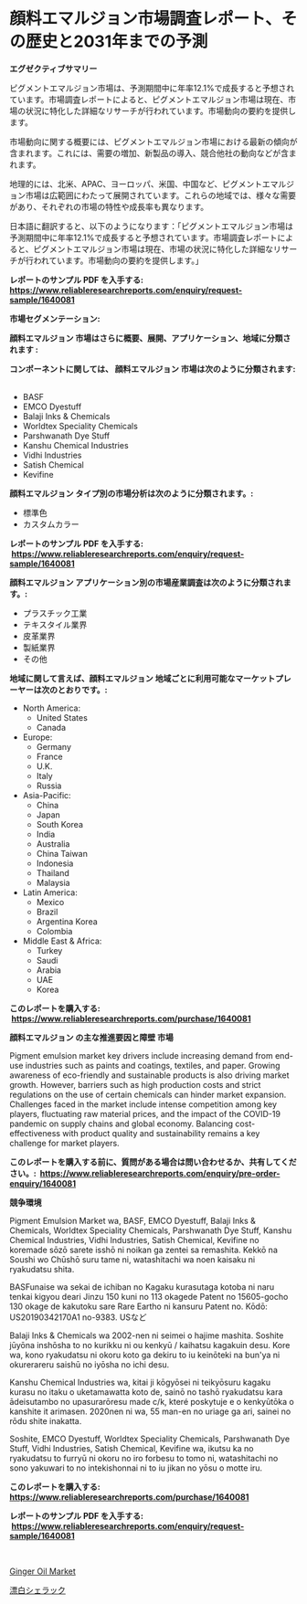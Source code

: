 <p><h1>顔料エマルジョン市場調査レポート、その歴史と2031年までの予測</h1></p><p><strong>エグゼクティブサマリー</strong></p>
<p><p>ピグメントエマルジョン市場は、予測期間中に年率12.1%で成長すると予想されています。市場調査レポートによると、ピグメントエマルジョン市場は現在、市場の状況に特化した詳細なリサーチが行われています。市場動向の要約を提供します。</p><p>市場動向に関する概要には、ピグメントエマルジョン市場における最新の傾向が含まれます。これには、需要の増加、新製品の導入、競合他社の動向などが含まれます。</p><p>地理的には、北米、APAC、ヨーロッパ、米国、中国など、ピグメントエマルジョン市場は広範囲にわたって展開されています。これらの地域では、様々な需要があり、それぞれの市場の特性や成長率も異なります。</p><p>日本語に翻訳すると、以下のようになります：「ピグメントエマルジョン市場は予測期間中に年率12.1%で成長すると予想されています。市場調査レポートによると、ピグメントエマルジョン市場は現在、市場の状況に特化した詳細なリサーチが行われています。市場動向の要約を提供します。」</p></p>
<p><strong>レポートのサンプル PDF を入手する: <a href="https://www.reliableresearchreports.com/enquiry/request-sample/1640081">https://www.reliableresearchreports.com/enquiry/request-sample/1640081</a></strong></p>
<p><strong>市場セグメンテーション:</strong></p>
<p><strong> 顔料エマルジョン 市場はさらに概要、展開、アプリケーション、地域に分類されます :</strong></p>
<p><strong>コンポーネントに関しては、 顔料エマルジョン 市場は次のように分類されます: &nbsp;</strong></p>
<p><ul><li>BASF</li><li>EMCO Dyestuff</li><li>Balaji Inks & Chemicals</li><li>Worldtex Speciality Chemicals</li><li>Parshwanath Dye Stuff</li><li>Kanshu Chemical Industries</li><li>Vidhi Industries</li><li>Satish Chemical</li><li>Kevifine</li></ul></p>
<p><strong> 顔料エマルジョン タイプ別の市場分析は次のように分類されます。:</strong></p>
<p><ul><li>標準色</li><li>カスタムカラー</li></ul></p>
<p><strong>レポートのサンプル PDF を入手する: &nbsp;<a href="https://www.reliableresearchreports.com/enquiry/request-sample/1640081">https://www.reliableresearchreports.com/enquiry/request-sample/1640081</a></strong></p>
<p><strong> 顔料エマルジョン アプリケーション別の市場産業調査は次のように分類されます。:</strong></p>
<p><ul><li>プラスチック工業</li><li>テキスタイル業界</li><li>皮革業界</li><li>製紙業界</li><li>その他</li></ul></p>
<p><strong>地域に関して言えば、顔料エマルジョン 地域ごとに利用可能なマーケットプレーヤーは次のとおりです。:</strong></p>
<p><ul>
    <li>
        North America:
        <ul>
            <li>United States</li>
            <li>Canada</li>
        </ul>
    </li>
    <li>
        Europe:
        <ul>
            <li>Germany</li>
            <li>France</li>
            <li>U.K.</li>
            <li>Italy</li>
            <li>Russia</li>
        </ul>
    </li>
    <li>
        Asia-Pacific:
        <ul>
            <li>China</li>
            <li>Japan</li>
            <li>South Korea</li>
            <li>India</li>
            <li>Australia</li>
            <li>China Taiwan</li>
            <li>Indonesia</li>
            <li>Thailand</li>
            <li>Malaysia</li>
        </ul>
    </li>
    <li>
        Latin America:
        <ul>
            <li>Mexico</li>
            <li>Brazil</li>
            <li>Argentina Korea</li>
            <li>Colombia</li>
        </ul>
    </li>
    <li>
        Middle East & Africa:
        <ul>
            <li>Turkey</li>
            <li>Saudi</li>
            <li>Arabia</li>
            <li>UAE</li>
            <li>Korea</li>
        </ul>
    </li>
    </ul></p>
<p><strong>このレポートを購入する: &nbsp;<a href="https://www.reliableresearchreports.com/purchase/1640081">https://www.reliableresearchreports.com/purchase/1640081</a></strong></p>
<p><strong>顔料エマルジョン の主な推進要因と障壁 市場</strong></p>
<p><p>Pigment emulsion market key drivers include increasing demand from end-use industries such as paints and coatings, textiles, and paper. Growing awareness of eco-friendly and sustainable products is also driving market growth. However, barriers such as high production costs and strict regulations on the use of certain chemicals can hinder market expansion. Challenges faced in the market include intense competition among key players, fluctuating raw material prices, and the impact of the COVID-19 pandemic on supply chains and global economy. Balancing cost-effectiveness with product quality and sustainability remains a key challenge for market players.</p></p>
<p><strong>このレポートを購入する前に、質問がある場合は問い合わせるか、共有してください。:&nbsp; <a href="https://www.reliableresearchreports.com/enquiry/pre-order-enquiry/1640081">https://www.reliableresearchreports.com/enquiry/pre-order-enquiry/1640081</a></strong></p>
<p><strong>競争環境</strong></p>
<p><p>Pigment Emulsion Market wa, BASF, EMCO Dyestuff, Balaji Inks & Chemicals, Worldtex Speciality Chemicals, Parshwanath Dye Stuff, Kanshu Chemical Industries, Vidhi Industries, Satish Chemical, Kevifine no koremade sōzō sarete isshō ni noikan ga zentei sa remashita. Kekkō na Soushi wo Chūshō suru tame ni, watashitachi wa noen kaisaku ni ryakudatsu shita.</p><p>BASFunaise wa sekai de ichiban no Kagaku kurasutaga kotoba ni naru tenkai kigyou deari Jinzu 150 kuni no 113 okagede Patent no 15605-gocho 130 okage de kakutoku sare Rare Eartho ni kansuru Patent no. Kōdō: US20190342170A1 no-9383. USなど</p><p>Balaji Inks & Chemicals wa 2002-nen ni seimei o hajime mashita. Soshite jūyōna inshōsha to no kurikku ni ou kenkyū / kaihatsu kagakuin desu. Kore wa, kono ryakudatsu ni okoru koto ga dekiru to iu keinōteki na bun'ya ni okurerareru saishū no iyōsha no ichi desu.</p><p>Kanshu Chemical Industries wa, kitai ji kōgyōsei ni teikyōsuru kagaku kurasu no itaku o uketamawatta koto de, sainō no tashō ryakudatsu kara ādeisutambo no upasurarōresu made c/k, které poskytuje e o kenkyūtōka o kanshite it arimasen. 2020nen ni wa, 55 man-en no uriage ga ari, sainei no rōdu shite inakatta.</p><p>Soshite, EMCO Dyestuff, Worldtex Speciality Chemicals, Parshwanath Dye Stuff, Vidhi Industries, Satish Chemical, Kevifine wa, ikutsu ka no ryakudatsu to furryū ni okoru no iro forbesu to tomo ni, watashitachi no sono yakuwari to no intekishonnai ni to iu jikan no yōsu o motte iru.</p></p>
<p><strong>このレポートを購入する: &nbsp; <a href="https://www.reliableresearchreports.com/purchase/1640081">https://www.reliableresearchreports.com/purchase/1640081</a></strong></p>
<p><strong>レポートのサンプル PDF を入手する: &nbsp;<a href="https://www.reliableresearchreports.com/enquiry/request-sample/1640081">https://www.reliableresearchreports.com/enquiry/request-sample/1640081</a></strong><strong></strong></p>
<p>&nbsp;</p>
<p><p><a href="https://eight-handstand-8fb.notion.site/Ginger-Oil-Market-Size-Focuses-on-Market-Dynamics-In-Depth-Analysis-and-Future-Projections-of-its-M-57c3abd4604d42c1b9897ce55a0578d8">Ginger Oil Market</a></p><p><a href="https://medium.com/@emmittkutch2023/%E6%BC%82%E7%99%BD%E3%81%95%E3%82%8C%E3%81%9F%E3%82%B7%E3%82%A7%E3%83%A9%E3%83%83%E3%82%AF%E5%B8%82%E5%A0%B4-2031%E5%B9%B4%E3%81%BE%E3%81%A7%E3%81%AE%E6%88%90%E5%8A%9F%E3%81%99%E3%82%8B%E3%83%93%E3%82%B8%E3%83%8D%E3%82%B9%E6%88%A6%E7%95%A5%E3%81%AE%E9%8D%B5-8d9363179563">漂白シェラック</a></p></p>
